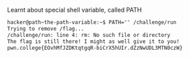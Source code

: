 Learnt about special shell variable, called PATH
```bash
hacker@path~the-path-variable:~$ PATH="" /challenge/run
Trying to remove /flag...
/challenge/run: line 4: rm: No such file or directory
The flag is still there! I might as well give it to you!
pwn.college{EOvhMfJZDKtqtgqR-biCrX5hUIr.dZzNwUDL3MTN0czW}
```
